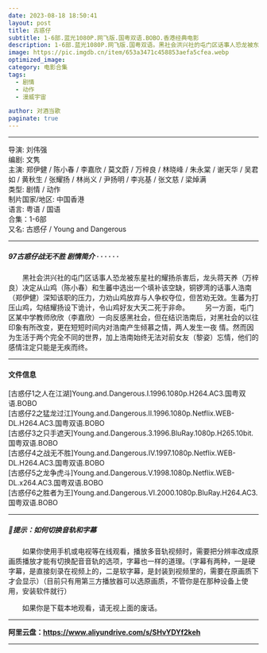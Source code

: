 ```yaml
---
date: 2023-08-18 18:50:41
layout: post
title: 古惑仔
subtitle: 1-6部.蓝光1080P.网飞版.国粤双语.BOBO.香港经典电影
description: 1-6部.蓝光1080P.网飞版.国粤双语。黑社会洪兴社的屯门区话事人恐龙被东星社的耀扬杀害后，龙头蒋天养决定从山鸡和生蕃中选出一个填补该空缺，铜锣湾的话事人浩南深知该职的压力，力劝山鸡放弃与人争权夺位....
image: https://pic.imgdb.cn/item/653a3471c458853aefa5cfea.webp
optimized_image: 
category: 电影合集
tags:
  - 剧情
  - 动作
  - 漫威宇宙

author: 对酒当歌
paginate: true
---
```


---

导演: 刘伟强  
编剧: 文隽  
主演: 郑伊健 / 陈小春 / 李嘉欣 / 莫文蔚 / 万梓良 / 林晓峰 / 朱永棠 / 谢天华 / 吴君如 / 黄秋生 / 张耀扬 / 林尚义 / 尹扬明 / 李兆基 / 张文慈 / 梁焯满  
类型: 剧情 / 动作  
制片国家/地区: 中国香港  
语言: 粤语 / 国语  
合集：1-6部  
又名: 古惑仔 / Young and Dangerous  

---

##### 97古惑仔战无不胜 剧情简介 · · · · · ·

　　黑社会洪兴社的屯门区话事人恐龙被东星社的耀扬杀害后，龙头蒋天养（万梓良）决定从山鸡（陈小春）和生蕃中选出一个填补该空缺，铜锣湾的话事人浩南（郑伊健）深知该职的压力，力劝山鸡放弃与人争权夺位，但苦劝无效。生蕃为打压山鸡，勾结耀扬设下诡计，令山鸡好友大天二死于非命。
　　另一方面，屯门区某中学教师欣欣（李嘉欣）一向反感黑社会，但在结识浩南后，对黑社会的以往印象有所改变，更在短短时间内对浩南产生倾慕之情，两人发生一夜 情。然而因为生活于两个完全不同的世界，加上浩南始终无法对前女友（黎姿）忘情，他们的感情注定只能是无疾而终。

---

#### 文件信息

[古惑仔1之人在江湖]Young.and.Dangerous.I.1996.1080p.H264.AC3.国粤双语.BOBO  
[古惑仔2之猛龙过江]Young.and.Dangerous.II.1996.1080p.Netflix.WEB-DL.H264.AC3.国粤双语.BOBO  
[古惑仔3之只手遮天]Young.and.Dangerous.3.1996.BluRay.1080p.H265.10bit.国粤双语.BOBO  
[古惑仔4之战无不胜]Young.and.Dangerous.IV.1997.1080p.Netflix.WEB-DL.H264.AC3.国粤双语.BOBO  
[古惑仔5之龙争虎斗]Young.and.Dangerous.V.1998.1080p.Netflix.WEB-DL.x264.AC3.国粤双语.BOBO  
[古惑仔6之胜者为王]Young.and.Dangerous.VI.2000.1080p.BluRay.H264.AC3.国粤双语.BOBO  

---

##### 🔔提示：如何切换音轨和字幕

　　如果你使用手机或电视等在线观看，播放多音轨视频时，需要把分辨率改成原画质播放才能有切换配音音轨的选项，字幕也一样的道理。（字幕有两种，一是硬字幕，是直接刻录在视频上的，二是软字幕，是封装到视频里的，需要在原画质下才会显示）（目前只有用第三方播放器可以选原画质，不管你是在那种设备上使用，安装软件就行）

　　如果你是下载本地观看，请无视上面的废话。

---

**阿里云盘：<https://www.aliyundrive.com/s/SHvYDYf2keh>**

---
